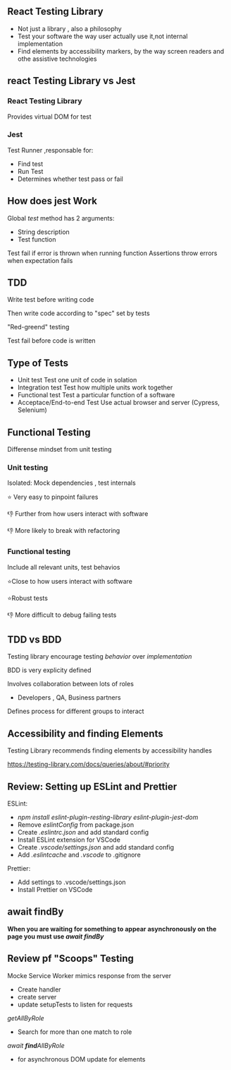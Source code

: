 ## React Testing Library 
- Not just a library , also a philosophy
- Test your software the way user actually use it,not internal implementation
- Find elements by accessibility markers, by the way screen readers and othe assistive technologies
## react Testing Library vs Jest
### React Testing Library 
Provides virtual DOM for test
### Jest
Test Runner ,responsable for:
- Find test
- Run Test
- Determines whether test pass or fail
## How does jest Work
Global *test* method has 2 arguments:
- String description
- Test function

Test fail if error is thrown when running function
Assertions throw errors when expectation fails
## TDD
Write test before writing code

Then write code according to "spec" set by tests

"Red-greend" testing

Test fail before code is written
## Type of Tests
- Unit test 
Test one unit of code in solation
- Integration test
Test how multiple units work together
- Functional test
Test a particular function of a software
- Acceptace/End-to-end Test
Use actual browser and server (Cypress, Selenium)

## Functional Testing
Differense mindset from unit testing
### Unit testing
Isolated: Mock dependencies , test internals

:star: Very easy to pinpoint failures

:thumbsdown: Further from how users interact with software

:thumbsdown: More likely to break with refactoring

### Functional testing
Include all relevant units, test behavios

:star:Close to how users interact with software

:star:Robust tests

:thumbsdown: More difficult to debug failing tests

## TDD vs BDD
Testing library encourage testing *behavior* over *implementation*

BDD is very explicity defined

Involves collaboration between lots of roles

- Developers , QA, Business partners

Defines process for different groups to interact
## Accessibility and finding Elements
Testing Library recommends finding elements by accessibility handles

https://testing-library.com/docs/queries/about/#priority
## Review: Setting up ESLint and Prettier
ESLint:
- *npm install eslint-plugin-resting-library eslint-plugin-jest-dom*
- Remove *eslintConfig* from package.json
- Create *.eslintrc.json* and add standard config
- Install ESLint extension for VSCode
- Create *.vscode/settings.json* and add standard config
- Add *.eslintcache* and *.vscode* to .gitignore

Prettier:
- Add settings to .vscode/settings.json
- Install Prettier on VSCode
## await findBy
**When you are waiting for something to appear asynchronously on the page you must use *await findBy***
## Review pf "Scoops" Testing
Mocke Service Worker mimics response from the server
- Create handler
- create server
- update setupTests to listen for requests

*getAllByRole*
- Search for more than one match to role

*await* ***find**AllByRole*
- for asynchronous DOM update for elements
